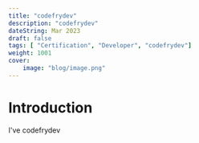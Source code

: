 ```yaml
---
title: "codefrydev"
description: "codefrydev"
dateString: Mar 2023
draft: false
tags: [ "Certification", "Developer", "codefrydev"]
weight: 1001
cover:
    image: "blog/image.png"
---
```


 
# Introduction
I've codefrydev
